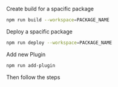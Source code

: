 Create build for a spacific package
```bash
npm run build --workspace=PACKAGE_NAME
```

Deploy a spacific package
```bash
npm run deploy --workspace=PACKAGE_NAME
```
Add new Plugin
```bash
npm run add-plugin
```
Then follow the steps